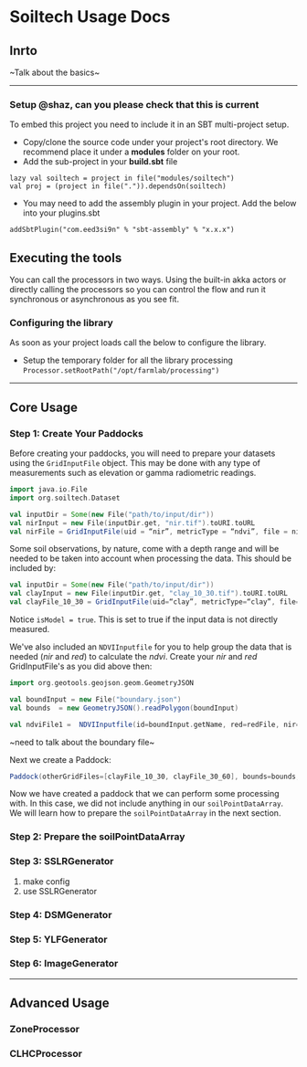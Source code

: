 # Soiltech Usage Docs

## Inrto

~Talk about the basics~

---

### Setup @shaz, can you please check that this is current

To embed this project you need to include it in an SBT multi-project setup.

* Copy/clone the source code under your project's root directory. We recommend place it under a **modules** folder on your root.
* Add the sub-project in your **build.sbt** file

```
lazy val soiltech = project in file("modules/soiltech")
val proj = (project in file(".")).dependsOn(soiltech)
```

* You may need to add the assembly plugin in your project. Add the below into your plugins.sbt

```
addSbtPlugin("com.eed3si9n" % "sbt-assembly" % "x.x.x")
```

## Executing the tools

You can call the processors in two ways. Using the built-in akka actors or directly calling the processors so you can control the flow and run it synchronous or asynchronous as you see fit.

### Configuring the library

As soon as your project loads call the below to configure the library.

* Setup the temporary folder for all the library processing
```Processor.setRootPath("/opt/farmlab/processing")```


---

## Core Usage

### Step 1: Create Your Paddocks 

Before creating your paddocks, you will need to prepare your datasets using the `GridInputFile` object. This may be done with any type of measurements such as elevation or gamma radiometric readings. 


```scala
import java.io.File
import org.soiltech.Dataset

val inputDir = Some(new File("path/to/input/dir"))
val nirInput = new File(inputDir.get, "nir.tif").toURI.toURL
val nirFile = GridInputFile(uid = “nir”, metricType = “ndvi”, file = nirInput, fileType = MetricFormat.Tiff)
```

Some soil observations, by nature, come with a depth range and will be needed to be taken into account when processing the data. This should be included by:


```scala
val inputDir = Some(new File("path/to/input/dir"))
val clayInput = new File(inputDir.get, "clay_10_30.tif").toURI.toURL
val clayFile_10_30 = GridInputFile(uid=“clay”, metricType=“clay”, file=clayInput, fileType=MetricFormat.Tiff, depth=(10,30), isModel=true)
```

Notice `isModel = true`. This is set to true if the input data is not directly measured. 

We've also included an `NDVIInputfile` for you to help group the data that is needed (*nir* and *red*) to calculate the *ndvi*. Create your *nir* and *red* GridInputFile's as you did above then:

```scala
import org.geotools.geojson.geom.GeometryJSON

val boundInput = new File("boundary.json")
val bounds  = new GeometryJSON().readPolygon(boundInput)

val ndviFile1 =  NDVIInputfile(id=boundInput.getName, red=redFile, nir=nirFile, bounds=bounds)
```

~need to talk about the boundary file~

Next we create a Paddock:

```scala
Paddock(otherGridFiles=[clayFile_10_30, clayFile_30_60], bounds=bounds, soilPointDataArray=Seq(), ndviFile=[ndviFile1])
```

Now we have created a paddock that we can perform some processing with. In this case, we did not include anything in our `soilPointDataArray`. We will learn how to prepare the `soilPointDataArray` in the next section.

### Step 2: Prepare the soilPointDataArray

### Step 3: SSLRGenerator

1. make config
2. use SSLRGenerator

### Step 4: DSMGenerator

### Step 5: YLFGenerator

### Step 6: ImageGenerator

---

## Advanced Usage

### ZoneProcessor

### CLHCProcessor
